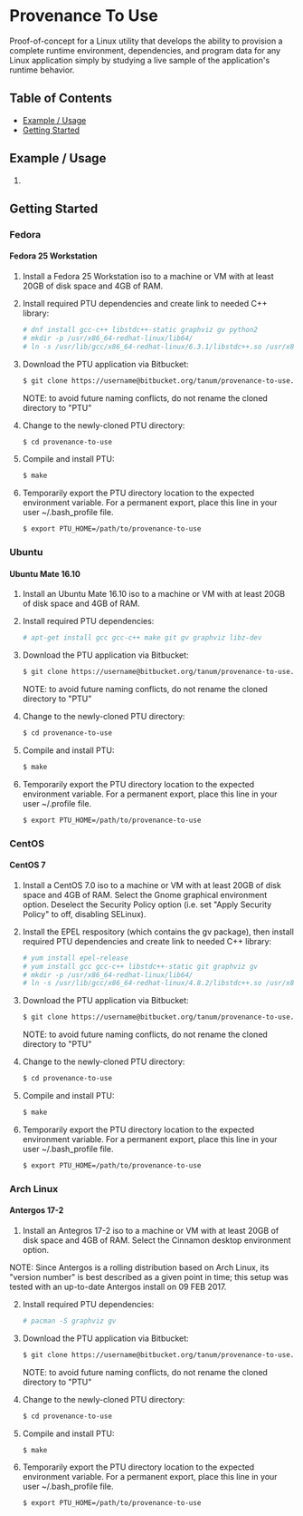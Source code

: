 # Provenance To Use

Proof-of-concept for a Linux utility that develops the ability to provision a
complete runtime environment, dependencies, and program data for any Linux
application simply by studying a live sample of the application's runtime
behavior.

## Table of Contents

- [Example / Usage](#example--usage)
- [Getting Started](#getting-started)

## Example / Usage

1.

## Getting Started

### Fedora

#### Fedora 25 Workstation

1. Install a Fedora 25 Workstation iso to a machine or VM with at least 20GB of
disk space and 4GB of RAM.

2. Install required PTU dependencies and create link to needed C++ library:

   ```bash
   # dnf install gcc-c++ libstdc++-static graphviz gv python2
   # mkdir -p /usr/x86_64-redhat-linux/lib64/
   # ln -s /usr/lib/gcc/x86_64-redhat-linux/6.3.1/libstdc++.so /usr/x86_64-redhat-linux/lib64/libstdc++.so
   ```

3. Download the PTU application via Bitbucket:

   ```bash
   $ git clone https://username@bitbucket.org/tanum/provenance-to-use.git
   ```

   NOTE: to avoid future naming conflicts, do not rename the cloned directory to
   "PTU"

4. Change to the newly-cloned PTU directory:

   ```bash
   $ cd provenance-to-use
   ```

5. Compile and install PTU:

   ```bash
   $ make
   ```

6. Temporarily export the PTU directory location to the expected environment
variable.  For a permanent export, place this line in your user ~/.bash_profile
file.

   ```bash
   $ export PTU_HOME=/path/to/provenance-to-use
   ```

### Ubuntu

#### Ubuntu Mate 16.10

1. Install an Ubuntu Mate 16.10 iso to a machine or VM with at least 20GB of
disk space and 4GB of RAM.


2. Install required PTU dependencies:

   ```bash
   # apt-get install gcc gcc-c++ make git gv graphviz libz-dev
   ```

3. Download the PTU application via Bitbucket:

   ```bash
   $ git clone https://username@bitbucket.org/tanum/provenance-to-use.git
   ```

   NOTE: to avoid future naming conflicts, do not rename the cloned directory to
   "PTU"

4. Change to the newly-cloned PTU directory:

   ```bash
   $ cd provenance-to-use
   ```

5. Compile and install PTU:

   ```bash
   $ make
   ```

6. Temporarily export the PTU directory location to the expected environment
variable.  For a permanent export, place this line in your user ~/.profile file.

   ```bash
   $ export PTU_HOME=/path/to/provenance-to-use
   ```

### CentOS

#### CentOS 7

1. Install a CentOS 7.0 iso to a machine or VM with at least 20GB of disk space
and 4GB of RAM.  Select the Gnome graphical environment option.  Deselect the
Security Policy option (i.e. set "Apply Security Policy" to off, disabling
SELinux).

2. Install the EPEL respository (which contains the gv package), then install
required PTU dependencies and create link to needed C++ library:

   ```bash
   # yum install epel-release
   # yum install gcc gcc-c++ libstdc++-static git graphviz gv
   # mkdir -p /usr/x86_64-redhat-linux/lib64/
   # ln -s /usr/lib/gcc/x86_64-redhat-linux/4.8.2/libstdc++.so /usr/x86_64-redhat-linux/lib64/libstdc++.so
   ```

3. Download the PTU application via Bitbucket:

   ```bash
   $ git clone https://username@bitbucket.org/tanum/provenance-to-use.git
   ```

   NOTE: to avoid future naming conflicts, do not rename the cloned directory to
   "PTU"

4. Change to the newly-cloned PTU directory:

   ```bash
   $ cd provenance-to-use
   ```

5. Compile and install PTU:

   ```bash
   $ make
   ```

6. Temporarily export the PTU directory location to the expected environment
variable.  For a permanent export, place this line in your user ~/.bash_profile
file.

   ```bash
   $ export PTU_HOME=/path/to/provenance-to-use
   ```

### Arch Linux

#### Antergos 17-2

1. Install an Antegros 17-2 iso to a machine or VM with at least 20GB of
disk space and 4GB of RAM.  Select the Cinnamon desktop environment option.

NOTE: Since Antergos is a rolling distribution based on Arch Linux, its "version
number" is best described as a given point in time; this setup was tested with
an up-to-date Antergos install on 09 FEB 2017.

2. Install required PTU dependencies:

   ```bash
   # pacman -S graphviz gv
   ```

3. Download the PTU application via Bitbucket:

   ```bash
   $ git clone https://username@bitbucket.org/tanum/provenance-to-use.git
   ```

   NOTE: to avoid future naming conflicts, do not rename the cloned directory to
   "PTU"

4. Change to the newly-cloned PTU directory:

   ```bash
   $ cd provenance-to-use
   ```

5. Compile and install PTU:

   ```bash
   $ make
   ```

6. Temporarily export the PTU directory location to the expected environment
variable.  For a permanent export, place this line in your user ~/.bash_profile
file.

   ```bash
   $ export PTU_HOME=/path/to/provenance-to-use
   ```

